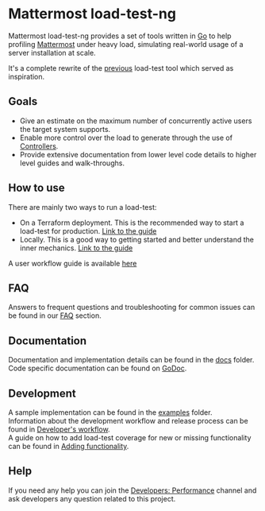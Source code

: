 # Mattermost load-test-ng

Mattermost load-test-ng provides a set of tools written in [Go](https://golang.org/) to help profiling [Mattermost](https://github.com/mattermost/mattermost-server) under heavy load, simulating real-world usage of a server installation at scale.

It's a complete rewrite of the [previous](https://github.com/mattermost/mattermost-load-test) load-test tool which served as inspiration.

## Goals

- Give an estimate on the maximum number of concurrently active users the target system supports.
- Enable more control over the load to generate through the use of [Controllers](docs/controllers.md).
- Provide extensive documentation from lower level code details to higher level guides and walk-throughs.

## How to use

There are mainly two ways to run a load-test:

- On a Terraform deployment. This is the recommended way to start a load-test for production. [Link to the guide](docs/terraform_loadtest.md)
- Locally. This is a good way to getting started and better understand the inner mechanics. [Link to the guide](docs/local_loadtest.md)

A user workflow guide is available [here](docs/load-test-how-to-use.md)

## FAQ

Answers to frequent questions and troubleshooting for common issues can be found in our [FAQ](docs/faq.md) section.

## Documentation

Documentation and implementation details can be found in the [docs](docs/) folder.  
Code specific documentation can be found on [GoDoc](https://godoc.org/github.com/mattermost/mattermost-load-test-ng).

## Development

A sample implementation can be found in the [examples](examples/) folder.  
Information about the development workflow and release process can be found in [Developer's workflow](docs/developing.md).  
A guide on how to add load-test coverage for new or missing functionality can be found in [Adding functionality](docs/coverage.md).  

## Help

If you need any help you can join the [Developers: Performance](https://community.mattermost.com/core/channels/developers-performance) channel and ask developers any question related to this project.

